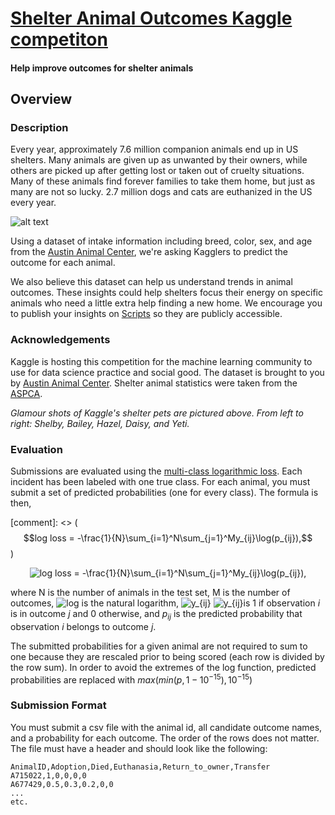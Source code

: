 # [Shelter Animal Outcomes Kaggle competiton](https://www.kaggle.com/c/shelter-animal-outcomes)

#### Help improve outcomes for shelter animals

## Overview

### Description

Every year, approximately 7.6 million companion animals end up in US shelters. Many animals are given up as unwanted by their owners, while others are picked up after getting lost or taken out of cruelty situations. Many of these animals find forever families to take them home, but just as many are not so lucky. 2.7 million dogs and cats are euthanized in the US every year.

![alt text](https://kaggle2.blob.core.windows.net/competitions/kaggle/5039/media/kaggle_pets2.png)

Using a dataset of intake information including breed, color, sex, and age from the [Austin Animal Center](http://www.austintexas.gov/department/animal-services), we're asking Kagglers to predict the outcome for each animal.

We also believe this dataset can help us understand trends in animal outcomes. These insights could help shelters focus their energy on specific animals who need a little extra help finding a new home. We encourage you to publish your insights on [Scripts](https://www.kaggle.com/c/shelter-animal-outcomes/scripts) so they are publicly accessible.

### Acknowledgements

Kaggle is hosting this competition for the machine learning community to use for data science practice and social good. The dataset is brought to you by [Austin Animal Center](http://www.austintexas.gov/department/animal-services). Shelter animal statistics were taken from the [ASPCA](http://www.aspca.org/animal-homelessness/shelter-intake-and-surrender/pet-statistics).

*Glamour shots of Kaggle's shelter pets are pictured above. From left to right: Shelby, Bailey, Hazel, Daisy, and Yeti.*

### Evaluation

Submissions are evaluated using the [multi-class logarithmic loss](https://www.kaggle.com/wiki/MultiClassLogLoss). Each incident has been labeled with one true class. For each animal, you must submit a set of predicted probabilities (one for every class). The formula is then,

[comment]: <> ($$log loss = -\frac{1}{N}\sum_{i=1}^N\sum_{j=1}^My_{ij}\log(p_{ij}),$$)

<p align="center">
  <img src="https://latex.codecogs.com/svg.latex?log&space;loss&space;=&space;-\frac{1}{N}\sum_{i=1}^N\sum_{j=1}^My_{ij}\log(p_{ij})," title="log loss = -\frac{1}{N}\sum_{i=1}^N\sum_{j=1}^My_{ij}\log(p_{ij}),">
</p>

where N is the number of animals in the test set, M is the number of outcomes, <img src="https://latex.codecogs.com/svg.latex?\inline&space;log" title="log" /> is the natural logarithm, <img src="https://latex.codecogs.com/svg.latex?\inline&space;y_{ij}" title="y_{ij}" /> <img src="https://latex.codecogs.com/svg.latex?y_{ij}" title="y_{ij}" />is 1 if observation $i$ is in outcome $j$ and 0 otherwise, and $p_{ij}$ is the predicted probability that observation $i$ belongs to outcome $j$.

The submitted probabilities for a given animal are not required to sum to one because they are rescaled prior to being scored (each row is divided by the row sum). In order to avoid the extremes of the log function, predicted probabilities are replaced with $max(min(p,1-10^{-15}),10^{-15})$

### Submission Format

You must submit a csv file with the animal id, all candidate outcome names, and a probability for each outcome. The order of the rows does not matter. The file must have a header and should look like the following:

```
AnimalID,Adoption,Died,Euthanasia,Return_to_owner,Transfer
A715022,1,0,0,0,0
A677429,0.5,0.3,0.2,0,0
...
etc.
```